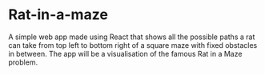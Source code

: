 # Rat-in-a-maze
A simple web app made using React that shows all the possible paths a rat can take from top left to bottom right of a square maze with fixed obstacles in between. The app will be a visualisation of the famous Rat in a Maze problem.

